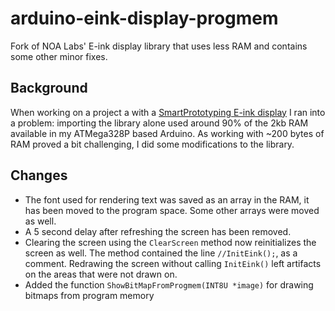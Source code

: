 # arduino-eink-display-progmem
Fork of NOA Labs' E-ink display library that uses less RAM and contains some other minor fixes.

## Background
When working on a project a with a [SmartPrototyping E-ink display](http://www.smart-prototyping.com/E-ink-E-paper-Display-module-3.3V-2.04-inch-177x72.html) I ran into a problem: importing the library alone used around 90% of the 2kb RAM available in my ATMega328P based Arduino. As working with ~200 bytes of RAM proved a bit challenging, I did some modifications to the library.  

## Changes
* The font used for rendering text was saved as an array in the RAM, it has been moved to the program space. Some other arrays were moved as well.
* A 5 second delay after refreshing the screen has been removed.
* Clearing the screen using the `ClearScreen` method now reinitializes the screen as well. The method contained the line `//InitEink();`, as a comment. Redrawing the screen without calling `InitEink()` left artifacts on the areas that were not drawn on.
* Added the function `ShowBitMapFromProgmem(INT8U *image)` for drawing bitmaps from program memory
